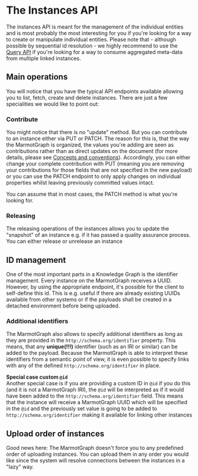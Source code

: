 # The Instances API
The instances API is meant for the management of the individual entities and is most probably the most interesting for 
you if you're looking for a way to create or manipulate individual entities. Please note that - although possible by sequential id resolution - 
we highly recommend to use the [Query API](queryAPI.html) if you're looking for a way to consume aggregated meta-data from multiple linked instances.

## Main operations
You will notice that you have the typical API endpoints available allowing you to list, fetch, create and delete instances. 
There are just a few specialities we would like to point out:

### Contribute
You might notice that there is no "update" method. But you can contribute to an instance either via PUT or PATCH.
The reason for this is, that the way the MarmotGraph is organized, the values you're adding are seen as contributions rather than 
as direct updates on the document (for more details, please see [Concepts and conventions](concepts_and_conventions.html#multi-source-contributions)).
Accordingly, you can either change your complete contribution with PUT (meaning you are removing your contributions for those fields that are not specified in the new payload)
or you can use the PATCH endpoint to only apply changes on individual properties whilst leaving previously committed values intact.

You can assume that in most cases, the PATCH method is what you're looking for.

### Releasing
The releasing operations of the instances allows you to update the "snapshot" of an instance e.g. if it has passed
a quality assurance process. You can either release or unrelease an instance

## ID management
One of the most important parts in a Knowledge Graph is the identifier management. Every instance on the MarmotGraph
receives a UUID. However, by using the appropriate endpoint, it's possible for the client to self-define this id. This is e.g. 
useful if there are already existing UUIDs available from other systems or if the payloads shall be created in a detached environment before being uploaded.

### Additional identifiers
The MarmotGraph also allows to specify additional identifiers as long as they are provided in the `http://schema.org/identifier` property.
This means, that any **unique(!!!)** identifier (such as an IRI or similar) can be added to the payload. Because the MarmotGraph
is able to interpret these identifiers from a semantic point of view, it is even possible to specify links with any of the defined `http://schema.org/identifier` in place.

**Special case custom `@id`**   
Another special case is if you are providing a custom ID in `@id` if you do this (and it is not a MarmotGraph IRI), the `@id` will 
be interpreted as if it would have been added to the `http://schema.org/identifier` field. This means that the instance will receive
a MarmotGraph UUID which will be specified in the  `@id` and the previously set value is going to be added to `http://schema.org/identifier` making it available for 
linking other instances

## Upload order of instances
Good news here: The MarmotGraph doesn't force you to any predefined order of uploading instances. You can upload them
in any order you would like since the system will resolve connections between the instances in a "lazy" way.
